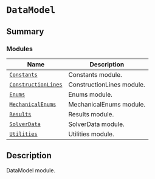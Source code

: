 # `DataModel`

<a id="summary"></a>

## Summary

### Modules

| Name | Description |
|-----------------------------------------------------------------------------------------------------------------------------------|---------------------------|
| [`Constants`](Constants/index.md#module-ansys.mechanical.stubs.v242.Ansys.Mechanical.DataModel.Constants)                         | Constants module.         |
| [`ConstructionLines`](ConstructionLines/index.md#module-ansys.mechanical.stubs.v242.Ansys.Mechanical.DataModel.ConstructionLines) | ConstructionLines module. |
| [`Enums`](Enums/index.md#module-ansys.mechanical.stubs.v242.Ansys.Mechanical.DataModel.Enums)                                     | Enums module.             |
| [`MechanicalEnums`](MechanicalEnums/index.md#module-ansys.mechanical.stubs.v242.Ansys.Mechanical.DataModel.MechanicalEnums)       | MechanicalEnums module.   |
| [`Results`](Results/index.md#module-ansys.mechanical.stubs.v242.Ansys.Mechanical.DataModel.Results)                               | Results module.           |
| [`SolverData`](SolverData/index.md#module-ansys.mechanical.stubs.v242.Ansys.Mechanical.DataModel.SolverData)                      | SolverData module.        |
| [`Utilities`](Utilities/index.md#module-ansys.mechanical.stubs.v242.Ansys.Mechanical.DataModel.Utilities)                         | Utilities module.         |

<a id="description"></a>

## Description

DataModel module.

<!-- !! processed by numpydoc !! -->

